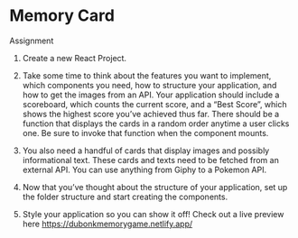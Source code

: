 # Memory Card

Assignment
1. Create a new React Project.

2. Take some time to think about the features you want to implement, which components you need, how to structure your application, and how to get the images from an API. Your application should include a scoreboard, which counts the current score, and a “Best Score”, which shows the highest score you’ve achieved thus far. There should be a function that displays the cards in a random order anytime a user clicks one. Be sure to invoke that function when the component mounts.

3. You also need a handful of cards that display images and possibly informational text. These cards and texts need to be fetched from an external API. You can use anything from Giphy to a Pokemon API.

4. Now that you’ve thought about the structure of your application, set up the folder structure and start creating the components.

5. Style your application so you can show it off!
Check out a live preview here https://dubonkmemorygame.netlify.app/
